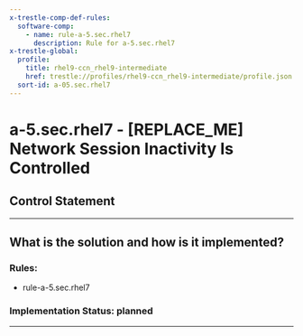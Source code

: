 ```yaml
---
x-trestle-comp-def-rules:
  software-comp:
    - name: rule-a-5.sec.rhel7
      description: Rule for a-5.sec.rhel7
x-trestle-global:
  profile:
    title: rhel9-ccn_rhel9-intermediate
    href: trestle://profiles/rhel9-ccn_rhel9-intermediate/profile.json
  sort-id: a-05.sec.rhel7
---
```


# a-5.sec.rhel7 - \[REPLACE_ME\] Network Session Inactivity Is Controlled

## Control Statement

______________________________________________________________________

## What is the solution and how is it implemented?

<!-- For implementation status enter one of: implemented, partial, planned, alternative, not-applicable -->

<!-- Note that the list of rules under ### Rules: is read-only and changes will not be captured after assembly to JSON -->

<!-- Add control implementation description here for control: a-5.sec.rhel7 -->

### Rules:

  - rule-a-5.sec.rhel7

### Implementation Status: planned

______________________________________________________________________
